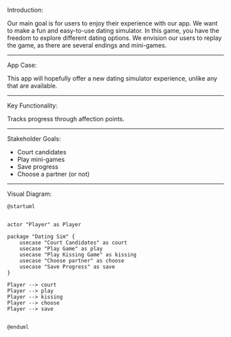 Introduction:

Our main goal is for users to enjoy their experience with our app. We want to 
make a fun and easy-to-use dating simulator. In this game, you have the freedom
to explore different dating options. We envision our users to replay the
game, as there are several endings and mini-games. 


---

App Case:

This app will hopefully offer a new dating simulator experience, unlike any that
are available. 

---

Key Functionality:

Tracks progress through affection points. 

---

Stakeholder Goals:

* Court candidates
* Play mini-games 
* Save progress 
* Choose a partner (or not)

---

Visual Diagram:
```plantuml
@startuml


actor "Player" as Player

package "Dating Sim" {
    usecase "Court Candidates" as court
    usecase "Play Game" as play
    usecase "Play Kissing Game" as kissing
    usecase "Choose partner" as choose
    usecase "Save Progress" as save
}

Player --> court
Player --> play 
Player --> kissing
Player --> choose
Player --> save


@enduml


